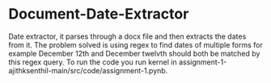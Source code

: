 # Document-Date-Extractor

Date extractor, it parses through a docx file and then extracts the dates from it. 
The problem solved is using regex to find dates of multiple forms for example December 12th and December twelvth should both be matched by this regex query. 
To run the code you run kernel in assignment-1-ajithksenthil-main/src/code/assignment-1.pynb. 
